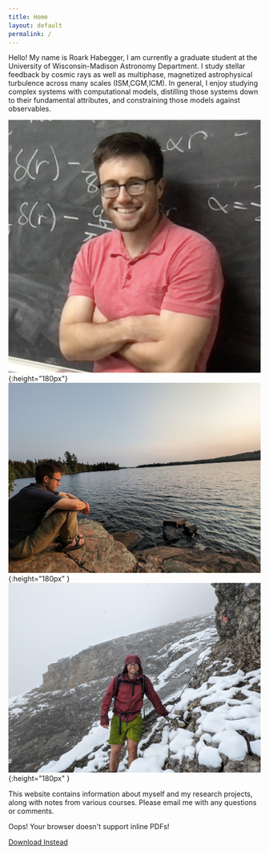 ```yaml
---
title: Home
layout: default
permalink: /
---
```


Hello! My name is Roark Habegger, I am currently a graduate student at the University of Wisconsin-Madison Astronomy Department. I study stellar feedback by cosmic rays as well as multiphase, magnetized astrophysical turbulence across many scales (ISM,CGM,ICM). In general, I enjoy studying complex systems with computational models, distilling those systems down to their fundamental attributes, and constraining those models against observables.

![chalk > dry erasemarkers](/assets/self.png){:height="180px"}
![watching lakes is fun](/assets/self_ripples.jpg){:height="180px" }
![long hikes are always worth it](/assets/self_snow.jpg){:height="180px" }

This website contains information about myself and my research projects, along with notes from various courses. Please email me with any questions or comments.


<object data="/assets/RoarkCV.pdf" type="application/pdf" width="90%" height=800px>
    <p>Oops! Your browser doesn't support inline PDFs!</p>
    <p><a href="/assets/RoarkCV.pdf">Download Instead</a></p>
</object>
